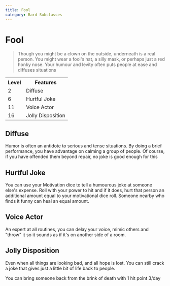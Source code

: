 ```yaml
---
title: Fool
category: Bard Subclasses
---
```


# Fool

> Though you might be a clown on the outside, underneath is a real person. You might wear a fool's hat, a silly mask, or perhaps just a red honky nose. Your humour and levity often puts people at ease and diffuses situations


<table>
    <tr>
        <th>Level</th>
        <th>Features</th>
    </tr>
    <tr>
        <td>2</td>
        <td>Diffuse</td>
    </tr>
    <tr>
        <td>6</td>
        <td>Hurtful Joke</td>
    </tr>
    <tr>
        <td>11</td>
        <td>Voice Actor</td>
    </tr>
    <tr>
        <td>16</td>
        <td>Jolly Disposition</td>
    </tr>
</table>

## Diffuse
Humor is often an antidote to serious and tense situations. By doing a brief performance, you have advantage on calming a group of people. Of course, if you have offended them beyond repair, no joke is good enough for this

## Hurtful Joke
You can use your Motivation dice to tell a humourous joke at someone else's expense. Roll with your power to hit and if it does, hurt that person an additional amount equal to your motivational dice roll. Someone nearby who finds it funny can heal an equal amount.

## Voice Actor
An expert at all routines, you can delay your voice, mimic others and "throw" it so it sounds as if it's on another side of a room.

## Jolly Disposition
Even when all things are looking bad, and all hope is lost. You can still crack a joke that gives just a little bit of life back to people.

You can bring someone back from the brink of death with 1 hit point 3/day